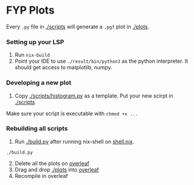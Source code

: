 # FYP Plots

Every `.py` file in [./scripts](./scripts) will generate a `.pgf` plot in [./plots](./plots).

### Setting up your LSP

1. Run `nix-build`
2. Point your IDE to use `./result/bin/python3` as the python interpreter. It should get access to matplotlib, numpy.

### Developing a new plot

1. Copy [./scripts/histogram.py](./scripts/histogram.py) as a template. Put your new scirpt in [./scripts](./scripts)

Make sure your script is executable with `chmod +x ...`

### Rebuilding all scripts

1. Run [./build.py](./build.py) after running nix-shell on [shell.nix](./shell.nix).

```shell
./build.py
```

2. Delete all the plots on [overleaf](https://www.overleaf.com/project/683813102d4472a9b9234233)
3. Drag and drop [./plots](./plots) into [overleaf](https://www.overleaf.com/project/683813102d4472a9b9234233)
4. Recompile in overleaf

